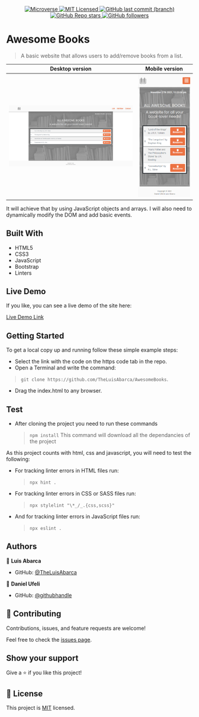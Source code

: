 <p align="center">
  <a href="https://www.microverse.org/">
    <img alt="Microverse" src="https://img.shields.io/badge/-Microverse-blueviolet?style=plastic">
  </a>
  <a href="https://github.com/Hamzaoutdoors/to-do-list/blob/development/LICENSE">
    <img alt="MIT Licensed" src="https://img.shields.io/github/license/Hamzaoutdoors/to-do-list?style=plastic">
  </a>
  <a href="https://github.com/TheLuisAbarca/AwesomeBooks">
    <img alt="GitHub last commit (branch)" src="https://img.shields.io/github/last-commit/TheLuisAbarca/AwesomeBooks/master?color=blue&style=plastic">
  </a>
  <a href="https://github.com/TheLuisAbarca/AwesomeBooks">
    <img alt="GitHub Repo stars" src="https://img.shields.io/github/stars/TheLuisAbarca/AwesomeBooks?color=orange&label=%E2%98%85%20stars%20&style=plastic">
  </a>
  <a href="https://github.com/TheLuisAbarca">
    <img alt="GitHub followers" src="https://img.shields.io/github/followers/TheLuisAbarca?color=yellow&logo=github&style=plastic">
  </a>
</p>

# Awesome Books

> A basic website that allows users to add/remove books from a list.

| Desktop version | Mobile version|
|-----------------|---------------|
| ![Desktop_image](./readme_imgs/desktop_ver.png) | ![Mobile_Image](./readme_imgs/mobile_ver.png) |  

It will achieve that by using JavaScript objects and arrays. I will also need to dynamically modify the DOM and add basic events.

## Built With

- HTML5
- CSS3
- JavaScript
- Bootstrap
- Linters

## Live Demo
If you like, you can see a live demo of the site here:

[Live Demo Link](https://theluisabarca.github.io/AwesomeBooks/)


## Getting Started

To get a local copy up and running follow these simple example steps:

- Select the link with the code on the https code tab in the repo.
- Open a Terminal and write the command: 
> `git clone https://github.com/TheLuisAbarca/AwesomeBooks`.
- Drag the index.html to any browser.

## Test

- After cloning the project you need to run these commands

  > `npm install`
  > This command will download all the dependancies of the project

As this project counts with html, css and javascript, you will need to test the following:

- For tracking linter errors in HTML files run:

  > `npx hint .`

- For tracking linter errors in CSS or SASS  files run:

  > `npx stylelint "\*_/_.{css,scss}"`

- And for tracking linter errors in JavaScript files run:

  > `npx eslint .`

## Authors

👤 **Luis Abarca**

- GitHub: [@TheLuisAbarca](https://github.com/TheLuisAbarca)


👤 **Daniel Ufeli**

- GitHub: [@githubhandle](https://github.com/danielufeli)

## 🤝 Contributing

Contributions, issues, and feature requests are welcome!

Feel free to check the [issues page](../../issues/).

## Show your support

Give a ⭐️ if you like this project!

## 📝 License

This project is [MIT](./MIT.md) licensed.
